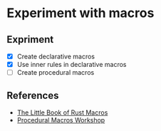 # Experiment with macros

## Expriment

- [x] Create declarative macros
- [x] Use inner rules in declarative macros
- [ ] Create procedural macros

## References

- [The Little Book of Rust Macros](https://danielkeep.github.io/tlborm/book/README.html)
- [Procedural Macros Workshop](https://github.com/dtolnay/proc-macro-workshop)
